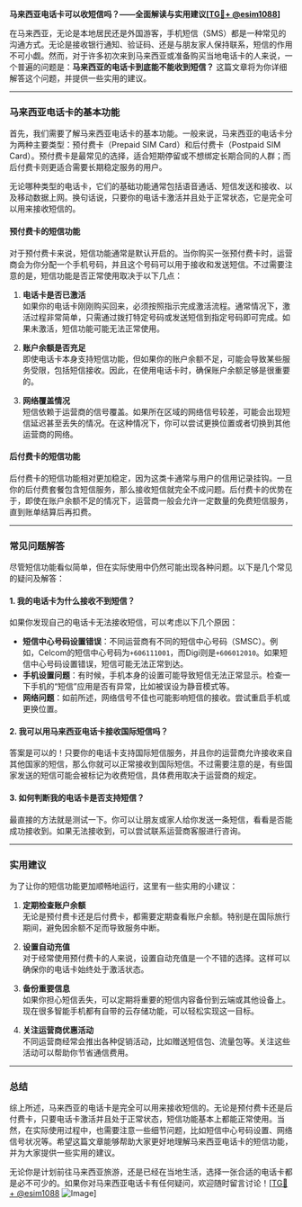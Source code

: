 **马来西亚电话卡可以收短信吗？——全面解读与实用建议[[TG💪+ @esim1088](https://t.me/s/esim1088)]**

在马来西亚，无论是本地居民还是外国游客，手机短信（SMS）都是一种常见的沟通方式。无论是接收银行通知、验证码、还是与朋友家人保持联系，短信的作用不可小觑。然而，对于许多初次来到马来西亚或准备购买当地电话卡的人来说，一个普遍的问题是：**马来西亚的电话卡到底能不能收到短信？** 这篇文章将为你详细解答这个问题，并提供一些实用的建议。

---

### 马来西亚电话卡的基本功能

首先，我们需要了解马来西亚电话卡的基本功能。一般来说，马来西亚的电话卡分为两种主要类型：预付费卡（Prepaid SIM Card）和后付费卡（Postpaid SIM Card）。预付费卡是最常见的选择，适合短期停留或不想绑定长期合同的人群；而后付费卡则更适合需要长期稳定服务的用户。

无论哪种类型的电话卡，它们的基础功能通常包括语音通话、短信发送和接收、以及移动数据上网。换句话说，只要你的电话卡激活并且处于正常状态，它是完全可以用来接收短信的。

#### 预付费卡的短信功能

对于预付费卡来说，短信功能通常是默认开启的。当你购买一张预付费卡时，运营商会为你分配一个手机号码，并且这个号码可以用于接收和发送短信。不过需要注意的是，短信功能是否正常使用取决于以下几点：

1. **电话卡是否已激活**  
   如果你的电话卡刚刚购买回来，必须按照指示完成激活流程。通常情况下，激活过程非常简单，只需通过拨打特定号码或发送短信到指定号码即可完成。如果未激活，短信功能可能无法正常使用。

2. **账户余额是否充足**  
   即使电话卡本身支持短信功能，但如果你的账户余额不足，可能会导致某些服务受限，包括短信接收。因此，在使用电话卡时，确保账户余额足够是很重要的。

3. **网络覆盖情况**  
   短信依赖于运营商的信号覆盖。如果所在区域的网络信号较差，可能会出现短信延迟甚至丢失的情况。在这种情况下，你可以尝试更换位置或者切换到其他运营商的网络。

#### 后付费卡的短信功能

后付费卡的短信功能相对更加稳定，因为这类卡通常与用户的信用记录挂钩。一旦你的后付费套餐包含短信服务，那么接收短信就完全不成问题。后付费卡的优势在于，即使在账户余额不足的情况下，运营商一般会允许一定数量的免费短信服务，直到账单结算后再扣费。

---

### 常见问题解答

尽管短信功能看似简单，但在实际使用中仍然可能出现各种问题。以下是几个常见的疑问及解答：

#### 1. 我的电话卡为什么接收不到短信？

如果你发现自己的电话卡无法接收短信，可以考虑以下几个原因：
- **短信中心号码设置错误**：不同运营商有不同的短信中心号码（SMSC）。例如，Celcom的短信中心号码为`+606111001`，而Digi则是`+606012010`。如果短信中心号码设置错误，短信可能无法正常到达。
- **手机设置问题**：有时候，手机本身的设置可能导致短信无法正常显示。检查一下手机的“短信”应用是否有异常，比如被误设为静音模式等。
- **网络问题**：如前所述，网络信号不佳也可能影响短信的接收。尝试重启手机或更换位置。

#### 2. 我可以用马来西亚电话卡接收国际短信吗？

答案是可以的！只要你的电话卡支持国际短信服务，并且你的运营商允许接收来自其他国家的短信，那么你就可以正常接收到国际短信。不过需要注意的是，有些国家发送的短信可能会被标记为收费短信，具体费用取决于运营商的规定。

#### 3. 如何判断我的电话卡是否支持短信？

最直接的方法就是测试一下。你可以让朋友或家人给你发送一条短信，看看是否能成功接收到。如果无法接收到，可以尝试联系运营商客服进行咨询。

---

### 实用建议

为了让你的短信功能更加顺畅地运行，这里有一些实用的小建议：

1. **定期检查账户余额**  
   无论是预付费卡还是后付费卡，都需要定期查看账户余额。特别是在国际旅行期间，避免因余额不足而导致服务中断。

2. **设置自动充值**  
   对于经常使用预付费卡的人来说，设置自动充值是一个不错的选择。这样可以确保你的电话卡始终处于激活状态。

3. **备份重要信息**  
   如果你担心短信丢失，可以定期将重要的短信内容备份到云端或其他设备上。现在很多智能手机都有自带的云存储功能，可以轻松实现这一目标。

4. **关注运营商优惠活动**  
   不同运营商经常会推出各种促销活动，比如赠送短信包、流量包等。关注这些活动可以帮助你节省通信费用。

---

### 总结

综上所述，马来西亚的电话卡是完全可以用来接收短信的。无论是预付费卡还是后付费卡，只要电话卡激活并且处于正常状态，短信功能基本上都能正常使用。当然，在实际使用过程中，也需要注意一些细节问题，比如短信中心号码设置、网络信号状况等。希望这篇文章能够帮助大家更好地理解马来西亚电话卡的短信功能，并为大家提供一些实用的建议。

无论你是计划前往马来西亚旅游，还是已经在当地生活，选择一张合适的电话卡都是必不可少的。如果你对马来西亚电话卡有任何疑问，欢迎随时留言讨论！[[TG💪+ @esim1088](https://t.me/s/esim1088) ![Image](https://i.postimg.cc/4NQfJmqS/Snipaste-2025-05-13-00-14-12.png)]